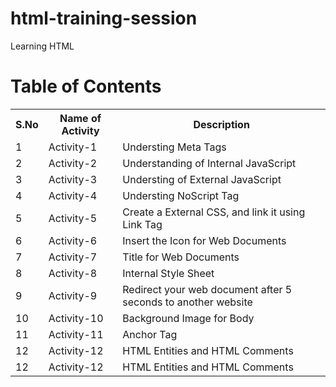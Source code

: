 # html-training-session
Learning HTML 

# Table of Contents

<table>
  <tr>
    <th>S.No</th>
    <th>Name of Activity</th>
    <th>Description</th>
  </tr>
  <tr>
    <td>1</td>
    <td>Activity-1</td>
    <td>Understing Meta Tags</td>
  </tr>
  <tr>
    <td>2</td>
    <td>Activity-2</td>
    <td>Understanding of Internal JavaScript </td>
  </tr>
  <tr>
    <td>3</td>
    <td>Activity-3</td>
    <td>Understing of External JavaScript</td>
  </tr>
  <tr>
    <td>4</td>
    <td>Activity-4</td>
    <td>Understing NoScript Tag</td>
  </tr>
  <tr>
    <td>5</td>
    <td>Activity-5</td>
    <td>Create a External CSS, and link it using Link Tag</td>
  </tr>
  <tr>
    <td>6</td>
    <td>Activity-6</td>
    <td>Insert the Icon for Web Documents</td>
  </tr>
  <tr>
    <td>7</td>
    <td>Activity-7</td>
    <td>Title for Web Documents</td>
  </tr>
  <tr>
    <td>8</td>
    <td>Activity-8</td>
    <td>Internal Style Sheet</td>
  </tr>
   <tr>
    <td>9</td>
    <td>Activity-9</td>
    <td>Redirect your web document after 5 seconds to another website</td>
  </tr>
  <tr>
    <td>10</td>
    <td>Activity-10</td>
    <td>Background Image for Body</td>
  </tr>
  <tr>
    <td>11</td>
    <td>Activity-11</td>
    <td>Anchor Tag</td>
  </tr>
 <tr>
    <td>12</td>
    <td>Activity-12</td>
    <td>HTML Entities and HTML Comments</td>
  </tr>
   <tr>
    <td>12</td>
    <td>Activity-12</td>
    <td>HTML Entities and HTML Comments</td>
  </tr>
  
